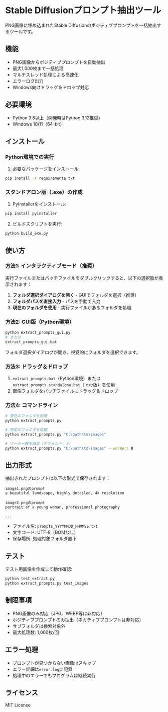 ﻿# Stable Diffusionプロンプト抽出ツール

PNG画像に埋め込まれたStable Diffusionのポジティブプロンプトを一括抽出するツールです。

## 機能

- PNG画像からポジティブプロンプトを自動抽出
- 最大1,000枚まで一括処理
- マルチスレッド処理による高速化
- エラーログ出力
- Windows向けドラッグ＆ドロップ対応

## 必要環境

- Python 3.8以上（開発時はPython 3.12推奨）
- Windows 10/11（64-bit）

## インストール

### Python環境での実行

1. 必要なパッケージをインストール:
```bash
pip install -r requirements.txt
```

### スタンドアロン版（.exe）の作成

1. PyInstallerをインストール:
```bash
pip install pyinstaller
```

2. ビルドスクリプトを実行:
```bash
python build_exe.py
```

## 使い方

### 方法1: インタラクティブモード（推奨）

実行ファイルまたはバッチファイルをダブルクリックすると、以下の選択肢が表示されます：

1. **フォルダ選択ダイアログを開く** - GUIでフォルダを選択（推奨）
2. **フォルダパスを直接入力** - パスを手動で入力
3. **現在のフォルダを使用** - 実行ファイルがあるフォルダを処理

### 方法2: GUI版（Python環境）

```bash
python extract_prompts_gui.py
# または
extract_prompts_gui.bat
```

フォルダ選択ダイアログが開き、視覚的にフォルダを選択できます。

### 方法3: ドラッグ＆ドロップ

1. `extract_prompts.bat`（Python環境）または`extract_prompts_standalone.bat`（.exe版）を使用
2. 画像フォルダをバッチファイルにドラッグ＆ドロップ

### 方法4: コマンドライン

```bash
# 現在のフォルダを処理
python extract_prompts.py

# 特定のフォルダを処理
python extract_prompts.py "C:\path\to\images"

# ワーカー数を指定（デフォルト: 4）
python extract_prompts.py "C:\path\to\images" --workers 8
```

## 出力形式

抽出されたプロンプトは以下の形式で保存されます：

```
image1.pngのprompt
a beautiful landscape, highly detailed, 4k resolution

image2.pngのprompt
portrait of a young woman, professional photography

...
```

- ファイル名: `prompts_YYYYMMDD_HHMMSS.txt`
- 文字コード: UTF-8（BOMなし）
- 保存場所: 処理対象フォルダ直下

## テスト

テスト用画像を作成して動作確認:

```bash
python test_extract.py
python extract_prompts.py test_images
```

## 制限事項

- PNG画像のみ対応（JPG、WEBP等は非対応）
- ポジティブプロンプトのみ抽出（ネガティブプロンプトは非対応）
- サブフォルダは検索対象外
- 最大処理数: 1,000枚/回

## エラー処理

- プロンプトが見つからない画像はスキップ
- エラー詳細は`error.log`に記録
- 処理中のエラーでもプログラムは継続実行

## ライセンス

MIT License